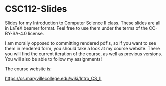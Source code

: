# CSC112-Slides
Slides for my Introduction to Computer Science II class. 
These slides are all in LaTeX beamer format.  Feel free to use them
under the terms of the CC-BY-SA-4.0 license.

I am morally opposed to committing rendered pdf's, so if you want to
see them in rendered form, you should take a look at my course
website.  There you will find the current iteration of the course, as
well as previous versions.  You will also be able to follow my
assignments!

The course website is:

https://cs.maryvillecollege.edu/wiki/Intro_CS_II
